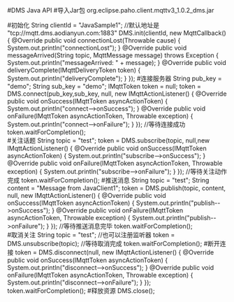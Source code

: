 #DMS Java API
#导入Jar包
    org.eclipse.paho.client.mqttv3_1.0.2_dms.jar
    
#初始化
    String clientId = "JavaSample1";
    //默认地址是 "tcp://mqtt.dms.aodianyun.com:1883"
    DMS.init(clientId, new MqttCallback() {
        @Override
        public void connectionLost(Throwable cause) {
            System.out.println("connectionLost");
        }
        @Override
        public void messageArrived(String topic, MqttMessage message)
                throws Exception {
            System.out.println("messageArrived: " + message);
        }
        @Override
        public void deliveryComplete(IMqttDeliveryToken token) {
            System.out.println("deliveryComplete");
        }
    });
#连接服务器
    String pub_key = "demo";
    String sub_key = "demo";
    IMqttToken token = null;
    token = DMS.connect(pub_key,sub_key, null, new IMqttActionListener() {
        @Override
        public void onSuccess(IMqttToken asyncActionToken) {
            System.out.println("connect-->onSuccess");
        }
        @Override
        public void onFailure(IMqttToken asyncActionToken, Throwable exception) {
            System.out.println("connect-->onFailure");
        }
    });
    //等待连接成功
    token.waitForCompletion();      
#关注话题
    String topic = "test";
    token = DMS.subscribe(topic, null,new IMqttActionListener() {
        @Override
        public void onSuccess(IMqttToken asyncActionToken) {
            System.out.println("subscribe-->onSuccess");
        }
        @Override
        public void onFailure(IMqttToken asyncActionToken, Throwable exception) {
            System.out.println("subscribe-->onFailure");
        }
    });
    //等待关注动作完成
    token.waitForCompletion();
#推送消息
    String topic = "test";
    String content = "Message from JavaClient1";
    token = DMS.publish(topic, content, null, new IMqttActionListener() {
        @Override
        public void onSuccess(IMqttToken asyncActionToken) {
            System.out.println("publish-->onSuccess");
        }
        @Override
        public void onFailure(IMqttToken asyncActionToken, Throwable exception) {
            System.out.println("publish-->onFailure");
        }
    });
    //等待推送消息完毕
    token.waitForCompletion();             
#取消关注
    String topic = "test";
    //也可以注册监听器
    token = DMS.unsubscribe(topic);
    //等待取消完成
    token.waitForCompletion();
#断开连接
    token = DMS.disconnect(null, new IMqttActionListener() {
        @Override
        public void onSuccess(IMqttToken asyncActionToken) {
            System.out.println("disconnect-->onSuccess");
        }
        @Override
        public void onFailure(IMqttToken asyncActionToken, Throwable exception) {
            System.out.println("disconnect-->onFailure");
        }
    });
    token.waitForCompletion();
#释放资源
    DMS.close();
    
